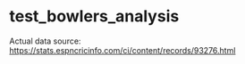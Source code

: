 # test_bowlers_analysis

Actual data source: https://stats.espncricinfo.com/ci/content/records/93276.html
